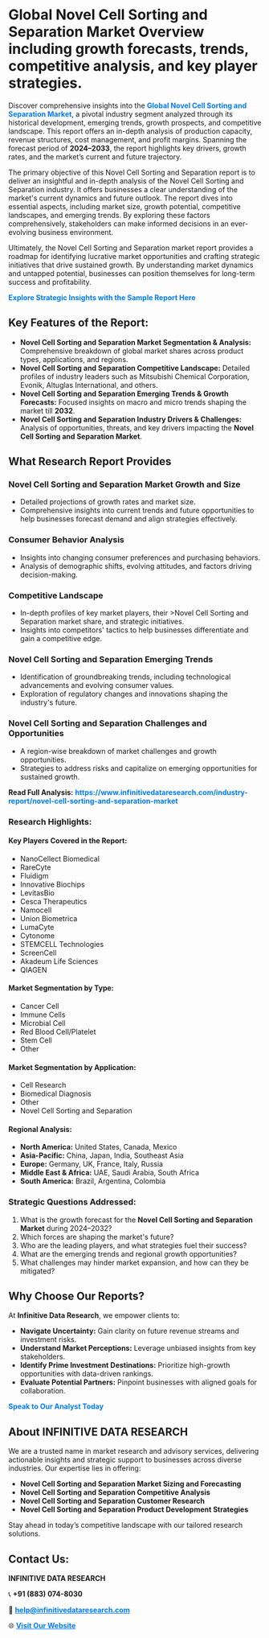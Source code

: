 <h1>Global Novel Cell Sorting and Separation Market Overview including growth forecasts, trends, competitive analysis, and key player strategies.</h1>
<p>
Discover comprehensive insights into the 
<a href="https://www.infinitivedataresearch.com/industry-report/novel-cell-sorting-and-separation-market" rel="dofollow" style="color: #007BFF; text-decoration: none;"><strong>Global Novel Cell Sorting and Separation Market</strong></a>, a pivotal industry segment analyzed through its historical development, emerging trends, growth prospects, and competitive landscape. This report offers an in-depth analysis of production capacity, revenue structures, cost management, and profit margins. Spanning the forecast period of <strong>2024–2033</strong>, the report highlights key drivers, growth rates, and the market’s current and future trajectory.
</p>
<p>
The primary objective of this Novel Cell Sorting and Separation report is to deliver an insightful and in-depth analysis of the Novel Cell Sorting and Separation industry. It offers businesses a clear understanding of the market's current dynamics and future outlook. The report dives into essential aspects, including market size, growth potential, competitive landscapes, and emerging trends. By exploring these factors comprehensively, stakeholders can make informed decisions in an ever-evolving business environment.
</p>
<p>
Ultimately, the Novel Cell Sorting and Separation market report provides a roadmap for identifying lucrative market opportunities and crafting strategic initiatives that drive sustained growth. By understanding market dynamics and untapped potential, businesses can position themselves for long-term success and profitability.
</p>
<p>
<a href="https://www.infinitivedataresearch.com/request-sample/reportId=111561" style="color: #007BFF; text-decoration: none;"><strong>Explore Strategic Insights with the Sample Report Here</strong></a>
</p>

<h2>Key Features of the Report:</h2>
<ul>
<li><strong>Novel Cell Sorting and Separation Market Segmentation & Analysis:</strong> Comprehensive breakdown of global market shares across product types, applications, and regions.</li>
<li><strong>Novel Cell Sorting and Separation Competitive Landscape:</strong> Detailed profiles of industry leaders such as Mitsubishi Chemical Corporation, Evonik, Altuglas International, and others.</li>
<li><strong>Novel Cell Sorting and Separation Emerging Trends & Growth Forecasts:</strong> Focused insights on macro and micro trends shaping the market till <strong>2032</strong>.</li>
<li><strong>Novel Cell Sorting and Separation Industry Drivers & Challenges:</strong> Analysis of opportunities, threats, and key drivers impacting the <strong>Novel Cell Sorting and Separation Market</strong>.</li>
</ul>

<h2>What Research Report Provides</h2>
<h3>Novel Cell Sorting and Separation Market Growth and Size</h3>
<ul>
<li>Detailed projections of growth rates and market size.</li>
<li>Comprehensive insights into current trends and future opportunities to help businesses forecast demand and align strategies effectively.</li>
</ul>

<h3>Consumer Behavior Analysis</h3>
<ul>
<li>Insights into changing consumer preferences and purchasing behaviors.</li>
<li>Analysis of demographic shifts, evolving attitudes, and factors driving decision-making.</li>
</ul>

<h3>Competitive Landscape</h3>
<ul>
<li>In-depth profiles of key market players, their >Novel Cell Sorting and Separation market share, and strategic initiatives.</li>
<li>Insights into competitors' tactics to help businesses differentiate and gain a competitive edge.</li>
</ul>

<h3>Novel Cell Sorting and Separation Emerging Trends</h3>
<ul>
<li>Identification of groundbreaking trends, including technological advancements and evolving consumer values.</li>
<li>Exploration of regulatory changes and innovations shaping the industry's future.</li>
</ul>

<h3>Novel Cell Sorting and Separation Challenges and Opportunities</h3>
<ul>
<li>A region-wise breakdown of market challenges and growth opportunities.</li>
<li>Strategies to address risks and capitalize on emerging opportunities for sustained growth.</li>
</ul>
<p><strong>Read Full Analysis:</strong> <a href="https://www.infinitivedataresearch.com/industry-report/novel-cell-sorting-and-separation-market" rel="dofollow" style="color: #007BFF; text-decoration: none;"><strong>https://www.infinitivedataresearch.com/industry-report/novel-cell-sorting-and-separation-market</strong></a></p>
<h3>Research Highlights:</h3>
<h4>Key Players Covered in the Report:</h4>
<ul><li>NanoCellect Biomedical</li><li>RareCyte</li><li>Fluidigm</li><li>Innovative Biochips</li><li>LevitasBio</li><li>Cesca Therapeutics</li><li>Namocell</li><li>Union Biometrica</li><li>LumaCyte</li><li>Cytonome</li><li>STEMCELL Technologies</li><li>ScreenCell</li><li>Akadeum Life Sciences</li><li>QIAGEN</li></ul>
<h4>Market Segmentation by Type:</h4>
<ul><li>Cancer Cell</li><li>Immune Cells</li><li>Microbial Cell</li><li>Red Blood Cell/Platelet</li><li>Stem Cell</li><li>Other</li></ul>
<h4>Market Segmentation by Application:</h4>
<ul><li>Cell Research</li><li>Biomedical Diagnosis</li><li>Other</li><li>Novel Cell Sorting and Separation</li></ul>

<h4>Regional Analysis:</h4>
<ul>
<li><strong>North America:</strong> United States, Canada, Mexico</li>
<li><strong>Asia-Pacific:</strong> China, Japan, India, Southeast Asia</li>
<li><strong>Europe:</strong> Germany, UK, France, Italy, Russia</li>
<li><strong>Middle East & Africa:</strong> UAE, Saudi Arabia, South Africa</li>
<li><strong>South America:</strong> Brazil, Argentina, Colombia</li>
</ul>

<h3>Strategic Questions Addressed:</h3>
<ol>
<li>What is the growth forecast for the <strong>Novel Cell Sorting and Separation Market</strong> during 2024–2032?</li>
<li>Which forces are shaping the market's future?</li>
<li>Who are the leading players, and what strategies fuel their success?</li>
<li>What are the emerging trends and regional growth opportunities?</li>
<li>What challenges may hinder market expansion, and how can they be mitigated?</li>
</ol>

<h2>Why Choose Our Reports?</h2>
<p>At <strong>Infinitive Data Research</strong>, we empower clients to:</p>
<ul>
<li><strong>Navigate Uncertainty:</strong> Gain clarity on future revenue streams and investment risks.</li>
<li><strong>Understand Market Perceptions:</strong> Leverage unbiased insights from key stakeholders.</li>
<li><strong>Identify Prime Investment Destinations:</strong> Prioritize high-growth opportunities with data-driven rankings.</li>
<li><strong>Evaluate Potential Partners:</strong> Pinpoint businesses with aligned goals for collaboration.</li>
</ul>
<p><a href="https://www.infinitivedataresearch.com/industry-report/novel-cell-sorting-and-separation-market" rel="dofollow" style="color: #007BFF; text-decoration: none;"><strong>Speak to Our Analyst Today</strong></a></p>

<h2>About INFINITIVE DATA RESEARCH</h2>
<p>We are a trusted name in market research and advisory services, delivering actionable insights and strategic support to businesses across diverse industries. Our expertise lies in offering:</p>
<ul>
<li><strong>Novel Cell Sorting and Separation Market Sizing and Forecasting</strong></li>
<li><strong>Novel Cell Sorting and Separation Competitive Analysis</strong></li>
<li><strong>Novel Cell Sorting and Separation Customer Research</strong></li>
<li><strong>Novel Cell Sorting and Separation Product Development Strategies</strong></li>
</ul>
<p>Stay ahead in today’s competitive landscape with our tailored research solutions.</p>

<h2>Contact Us:</h2>
<p><strong>INFINITIVE DATA RESEARCH</strong></p>
<p>📞 <strong>+91 (883) 074-8030</strong></p>
<p>📧 <strong><a href="mailto:help@infinitivedataresearch.com" style="color: #007BFF;">help@infinitivedataresearch.com</a></strong></p>
<p>🌐 <strong><a href="https://www.infinitivedataresearch.com" rel="dofollow" style="color: #007BFF;">Visit Our Website</a></strong></p>